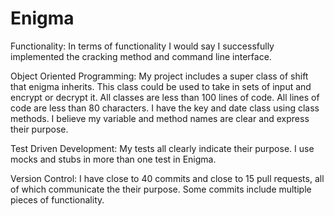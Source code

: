 # Enigma

Functionality:
  In terms of functionality I would say I successfully implemented the cracking method and command line interface.

Object Oriented Programming:
  My project includes a super class of shift that enigma inherits. This class could be used to take in sets of input and encrypt or decrypt it. All classes are less than 100 lines of code. All lines of code are less than 80 characters. I have the key and date class using class methods. I believe my variable and method names are clear and express their purpose.

Test Driven Development:
  My tests all clearly indicate their purpose. I use mocks and stubs in more than one test in Enigma.

Version Control:
  I have close to 40 commits and close to 15 pull requests, all of which communicate the their purpose. Some commits include multiple pieces of functionality.
